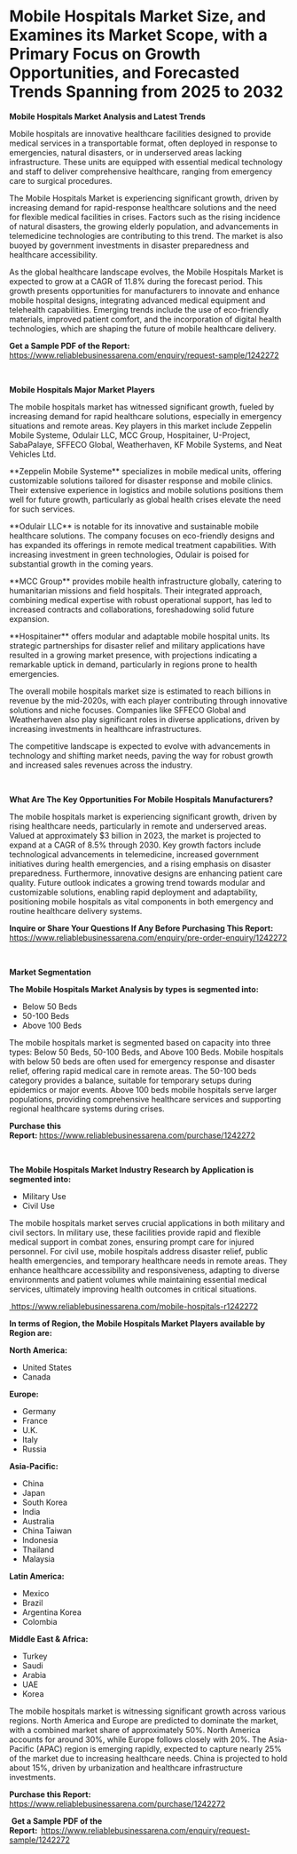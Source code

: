 <p><h1>Mobile Hospitals Market Size, and Examines its Market Scope, with a Primary Focus on Growth Opportunities, and Forecasted Trends Spanning from 2025 to 2032</h1></p><p><strong>Mobile Hospitals Market Analysis and Latest Trends</strong></p>
<p><p>Mobile hospitals are innovative healthcare facilities designed to provide medical services in a transportable format, often deployed in response to emergencies, natural disasters, or in underserved areas lacking infrastructure. These units are equipped with essential medical technology and staff to deliver comprehensive healthcare, ranging from emergency care to surgical procedures.</p><p>The Mobile Hospitals Market is experiencing significant growth, driven by increasing demand for rapid-response healthcare solutions and the need for flexible medical facilities in crises. Factors such as the rising incidence of natural disasters, the growing elderly population, and advancements in telemedicine technologies are contributing to this trend. The market is also buoyed by government investments in disaster preparedness and healthcare accessibility.</p><p>As the global healthcare landscape evolves, the Mobile Hospitals Market is expected to grow at a CAGR of 11.8% during the forecast period. This growth presents opportunities for manufacturers to innovate and enhance mobile hospital designs, integrating advanced medical equipment and telehealth capabilities. Emerging trends include the use of eco-friendly materials, improved patient comfort, and the incorporation of digital health technologies, which are shaping the future of mobile healthcare delivery.</p></p>
<p><strong>Get a Sample PDF of the Report:&nbsp;</strong> <a href="https://www.reliablebusinessarena.com/enquiry/request-sample/1242272?utm_campaign=2524&utm_medium=2&utm_source=Github&utm_content=ia&utm_term=13042025&utm_id=mobile-hospitals">https://www.reliablebusinessarena.com/enquiry/request-sample/1242272</a></p>
<p>&nbsp;</p>
<p><strong>Mobile Hospitals Major Market Players</strong></p>
<p><p>The mobile hospitals market has witnessed significant growth, fueled by increasing demand for rapid healthcare solutions, especially in emergency situations and remote areas. Key players in this market include Zeppelin Mobile Systeme, Odulair LLC, MCC Group, Hospitainer, U-Project, SabaPalaye, SFFECO Global, Weatherhaven, KF Mobile Systems, and Neat Vehicles Ltd. </p><p>**Zeppelin Mobile Systeme** specializes in mobile medical units, offering customizable solutions tailored for disaster response and mobile clinics. Their extensive experience in logistics and mobile solutions positions them well for future growth, particularly as global health crises elevate the need for such services.</p><p>**Odulair LLC** is notable for its innovative and sustainable mobile healthcare solutions. The company focuses on eco-friendly designs and has expanded its offerings in remote medical treatment capabilities. With increasing investment in green technologies, Odulair is poised for substantial growth in the coming years.</p><p>**MCC Group** provides mobile health infrastructure globally, catering to humanitarian missions and field hospitals. Their integrated approach, combining medical expertise with robust operational support, has led to increased contracts and collaborations, foreshadowing solid future expansion.</p><p>**Hospitainer** offers modular and adaptable mobile hospital units. Its strategic partnerships for disaster relief and military applications have resulted in a growing market presence, with projections indicating a remarkable uptick in demand, particularly in regions prone to health emergencies.</p><p>The overall mobile hospitals market size is estimated to reach billions in revenue by the mid-2020s, with each player contributing through innovative solutions and niche focuses. Companies like SFFECO Global and Weatherhaven also play significant roles in diverse applications, driven by increasing investments in healthcare infrastructures.</p><p>The competitive landscape is expected to evolve with advancements in technology and shifting market needs, paving the way for robust growth and increased sales revenues across the industry.</p></p>
<p>&nbsp;</p>
<p><strong>What Are The Key Opportunities For Mobile Hospitals Manufacturers?</strong></p>
<p><p>The mobile hospitals market is experiencing significant growth, driven by rising healthcare needs, particularly in remote and underserved areas. Valued at approximately $3 billion in 2023, the market is projected to expand at a CAGR of 8.5% through 2030. Key growth factors include technological advancements in telemedicine, increased government initiatives during health emergencies, and a rising emphasis on disaster preparedness. Furthermore, innovative designs are enhancing patient care quality. Future outlook indicates a growing trend towards modular and customizable solutions, enabling rapid deployment and adaptability, positioning mobile hospitals as vital components in both emergency and routine healthcare delivery systems.</p></p>
<p><strong>Inquire or Share Your Questions If Any Before Purchasing This Report:</strong> <a href="https://www.reliablebusinessarena.com/enquiry/pre-order-enquiry/1242272?utm_campaign=2524&utm_medium=2&utm_source=Github&utm_content=ia&utm_term=13042025&utm_id=mobile-hospitals">https://www.reliablebusinessarena.com/enquiry/pre-order-enquiry/1242272</a></p>
<p>&nbsp;</p>
<p><strong>Market Segmentation</strong></p>
<p><strong>The Mobile Hospitals Market Analysis by types is segmented into:</strong></p>
<p><ul><li>Below 50 Beds</li><li>50-100 Beds</li><li>Above 100 Beds</li></ul></p>
<p><p>The mobile hospitals market is segmented based on capacity into three types: Below 50 Beds, 50-100 Beds, and Above 100 Beds. Mobile hospitals with below 50 beds are often used for emergency response and disaster relief, offering rapid medical care in remote areas. The 50-100 beds category provides a balance, suitable for temporary setups during epidemics or major events. Above 100 beds mobile hospitals serve larger populations, providing comprehensive healthcare services and supporting regional healthcare systems during crises.</p></p>
<p><strong>Purchase this Report:&nbsp;</strong><a href="https://www.reliablebusinessarena.com/purchase/1242272?utm_campaign=2524&utm_medium=2&utm_source=Github&utm_content=ia&utm_term=13042025&utm_id=mobile-hospitals">https://www.reliablebusinessarena.com/purchase/1242272</a></p>
<p>&nbsp;</p>
<p><strong>The Mobile Hospitals Market Industry Research by Application is segmented into:</strong></p>
<p><ul><li>Military Use</li><li>Civil Use</li></ul></p>
<p><p>The mobile hospitals market serves crucial applications in both military and civil sectors. In military use, these facilities provide rapid and flexible medical support in combat zones, ensuring prompt care for injured personnel. For civil use, mobile hospitals address disaster relief, public health emergencies, and temporary healthcare needs in remote areas. They enhance healthcare accessibility and responsiveness, adapting to diverse environments and patient volumes while maintaining essential medical services, ultimately improving health outcomes in critical situations.</p></p>
<p><a href="https://www.reliablebusinessarena.com/mobile-hospitals-r1242272?utm_campaign=2524&utm_medium=2&utm_source=Github&utm_content=ia&utm_term=13042025&utm_id=mobile-hospitals">&nbsp;https://www.reliablebusinessarena.com/mobile-hospitals-r1242272</a></p>
<p><strong>In terms of Region, the Mobile Hospitals Market Players available by Region are:</strong></p>
<p>
    <p> <strong> North America: </strong>
        <ul>
            <li>United States</li>
            <li>Canada</li>
        </ul>
        </p> 
    <p> <strong> Europe: </strong>
        <ul>
            <li>Germany</li>
            <li>France</li>
            <li>U.K.</li>
            <li>Italy</li>
            <li>Russia</li>
        </ul>
        </p> 
    <p> <strong> Asia-Pacific: </strong>
        <ul>
            <li>China</li>
            <li>Japan</li>
            <li>South Korea</li>
            <li>India</li>
            <li>Australia</li>
            <li>China Taiwan</li>
            <li>Indonesia</li>
            <li>Thailand</li>
            <li>Malaysia</li>
        </ul>
        </p> 
    <p> <strong> Latin America: </strong>
        <ul>
            <li>Mexico</li>
            <li>Brazil</li>
            <li>Argentina Korea</li>
            <li>Colombia</li>
        </ul>
        </p> 
    <p> <strong> Middle East & Africa: </strong>
        <ul>
            <li>Turkey</li>
            <li>Saudi</li>
            <li>Arabia</li>
            <li>UAE</li>
            <li>Korea</li>
        </ul>
    </p>
    </p>
<p><p>The mobile hospitals market is witnessing significant growth across various regions. North America and Europe are predicted to dominate the market, with a combined market share of approximately 50%. North America accounts for around 30%, while Europe follows closely with 20%. The Asia-Pacific (APAC) region is emerging rapidly, expected to capture nearly 25% of the market due to increasing healthcare needs. China is projected to hold about 15%, driven by urbanization and healthcare infrastructure investments.</p></p>
<p><strong>Purchase this Report: </strong><a href="https://www.reliablebusinessarena.com/purchase/1242272?utm_campaign=2524&utm_medium=2&utm_source=Github&utm_content=ia&utm_term=13042025&utm_id=mobile-hospitals">https://www.reliablebusinessarena.com/purchase/1242272</a></p>
<p>&nbsp;<strong>Get a Sample PDF of the Report:&nbsp;&nbsp;</strong><a href="https://www.reliablebusinessarena.com/enquiry/request-sample/1242272?utm_campaign=2524&utm_medium=2&utm_source=Github&utm_content=ia&utm_term=13042025&utm_id=mobile-hospitals">https://www.reliablebusinessarena.com/enquiry/request-sample/1242272</a></p>
<p><strong></strong></p>
<p><p></p><p></p><p></p></p>